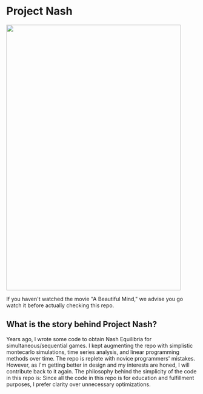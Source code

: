 # Project Nash
<img src="https://i.ibb.co/ss3ttXH/a-beautiful-mind-john-nash.jpg" height="700" width="460" >

If you haven't watched the movie "A Beautiful Mind," we advise you go watch it before actually checking this repo.

## What is the story behind Project Nash?
Years ago, I wrote some code to obtain Nash Equilibria for simultaneous/sequential games. I kept augmenting the repo with simplistic montecarlo simulations, time series analysis, and linear programming methods over time.
The repo is replete with novice programmers' mistakes. However, as I'm getting better in design and my interests are honed, I will contribute back to it again.
The philosophy behind the simplicity of the code in this repo is: Since all the code in this repo is for education and fulfillment purposes, I prefer clarity over unnecessary optimizations.


